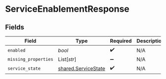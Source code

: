 # ServiceEnablementResponse


## Fields

| Field                                                      | Type                                                       | Required                                                   | Description                                                |
| ---------------------------------------------------------- | ---------------------------------------------------------- | ---------------------------------------------------------- | ---------------------------------------------------------- |
| `enabled`                                                  | *bool*                                                     | :heavy_check_mark:                                         | N/A                                                        |
| `missing_properties`                                       | List[*str*]                                                | :heavy_minus_sign:                                         | N/A                                                        |
| `service_state`                                            | [shared.ServiceState](../../models/shared/servicestate.md) | :heavy_check_mark:                                         | N/A                                                        |